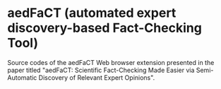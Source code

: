 # aedFaCT (automated expert discovery-based Fact-Checking Tool)
Source codes of the aedFaCT Web browser extension presented in the paper titled "aedFaCT: Scientific Fact-Checking Made Easier via Semi-Automatic Discovery of Relevant Expert Opinions".
